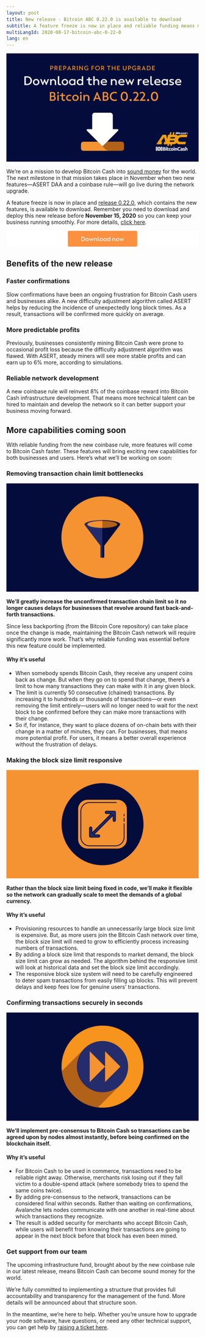 ```yaml
---
layout: post
title: New release - Bitcoin ABC 0.22.0 is available to download
subtitle: A feature freeze is now in place and reliable funding means more business capabilities are coming soon.
multiLangId: 2020-08-17-bitcoin-abc-0-22-0
lang: en
---
```


![Preparing for the Upgrade: Download the new Bitcoin ABC 0.22.0](/img/BitcoinABC-0-22-0.png "Preparing for the Upgrade: Download the new Bitcoin ABC 0.22.0")

We’re on a mission to develop Bitcoin Cash into [sound money](https://www.bitcoincash.org/roadmap.html) for the world. The next milestone in that mission takes place in November when two new features—ASERT DAA and a coinbase rule—will go live during the network upgrade.

A feature freeze is now in place and [release 0.22.0](https://download.bitcoinabc.org/latest/), which contains the new features, is available to download. Remember you need to download and deploy this new release before **November 15, 2020** so you can keep your business running smoothly. For more details, [click here](https://www.bitcoincash.org/upgrade.html).

[![Download Now](/img/Download-now.png "Download Now")](https://download.bitcoinabc.org/latest/)

## Benefits of the new release

### Faster confirmations

Slow confirmations have been an ongoing frustration for Bitcoin Cash users and businesses alike. A new difficulty adjustment algorithm called ASERT helps by reducing the incidence of unexpectedly long block times. As a result, transactions will be confirmed more quickly on average.

### More predictable profits

Previously, businesses consistently mining Bitcoin Cash were prone to occasional profit loss because the difficulty adjustment algorithm was flawed. With ASERT, steady miners will see more stable profits and can earn up to 6% more, according to simulations. 

### Reliable network development

A new coinbase rule will reinvest 8% of the coinbase reward into Bitcoin Cash infrastructure development. That means more technical talent can be hired to maintain and develop the network so it can better support your business moving forward. 

## More capabilities coming soon

With reliable funding from the new coinbase rule, more features will come to Bitcoin Cash faster. These features will bring exciting new capabilities for both businesses and users. Here’s what we’ll be working on soon:

### Removing transaction chain limit bottlenecks

![Remove Bottlenecks](/img/Bottleneck.png "Remove Bottlenecks")

**We’ll greatly increase the unconfirmed transaction chain limit so it no longer causes delays for businesses that revolve around fast back-and-forth transactions.**

Since less backporting (from the Bitcoin Core repository) can take place once the change is made, maintaining the Bitcoin Cash network will require significantly more work. That’s why reliable funding was essential before this new feature could be implemented.

#### Why it’s useful
* When somebody spends Bitcoin Cash, they receive any unspent coins back as change. But when they go on to spend that change, there’s a limit to how many transactions they can make with it in any given block. 
* The limit is currently 50 consecutive (chained) transactions. By increasing it to hundreds or thousands of transactions—or even removing the limit entirely—users will no longer need to wait for the next block to be confirmed before they can make more transactions with their change. 
* So if, for instance, they want to place dozens of on-chain bets with their change in a matter of minutes, they can. For businesses, that means more potential profit. For users, it means a better overall experience without the frustration of delays. 

### Making the block size limit responsive

![Scalable block size limit](/img/Block-size.png "Scalable block size limit")

**Rather than the block size limit being fixed in code, we’ll make it flexible so the network can gradually scale to meet the demands of a global currency.**

#### Why it’s useful
* Provisioning resources to handle an unnecessarily large block size limit is expensive. But, as more users join the Bitcoin Cash network over time, the block size limit will need to grow to efficiently process increasing numbers of transactions.
* By adding a block size limit that responds to market demand, the block size limit can grow as needed. The algorithm behind the responsive limit will look at historical data and set the block size limit accordingly. 
* The responsive block size system will need to be carefully engineered to deter spam transactions from easily filling up blocks. This will prevent delays and keep fees low for genuine users’ transactions.


### Confirming transactions securely in seconds

![Fast transactions](/img/Fast-forward.png "Fast transactions")

**We’ll implement pre-consensus to Bitcoin Cash so transactions can be agreed upon by nodes almost instantly, before being confirmed on the blockchain itself.**

#### Why it’s useful
* For Bitcoin Cash to be used in commerce, transactions need to be reliable right away. Otherwise, merchants risk losing out if they fall victim to a double-spend attack (where somebody tries to spend the same coins twice). 
* By adding pre-consensus to the network, transactions can be considered final within seconds. Rather than waiting on confirmations, Avalanche lets nodes communicate with one another in real-time about which transactions they recognize.
* The result is added security for merchants who accept Bitcoin Cash, while users will benefit from knowing their transactions are going to appear in the next block before that block has even been mined. 


### Get support from our team

The upcoming infrastructure fund, brought about by the new coinbase rule in our latest release, means Bitcoin Cash can become sound money for the world.

We’re fully committed to implementing a structure that provides full accountability and transparency for the management of the fund. More details will be announced about that structure soon.

In the meantime, we’re here to help. Whether you’re unsure how to upgrade your node software, have questions, or need any other technical support, you can get help by [raising a ticket here](https://help.bitcoincash.org/support/home).

